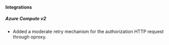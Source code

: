 
#### Integrations

##### Azure Compute v2

- Added a moderate retry mechanism for the authorization HTTP request through oproxy.
